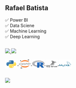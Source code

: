## Rafael Batista

✅ Power BI <br>
✅ Data Sciene<br>
✅ Machine Learning<br>
✅ Deep Learning<br>
  
##

<div>
    <a href="https://github.com/faelk8/">
    <img height="180em" src="https://github-readme-stats.vercel.app/api?username=faelk8&theme=dark&show_icons=true&include_all_commits=true"/>
    <img height="180em" src="https://github-readme-stats.vercel.app/api/top-langs/?username=faelk8&theme=dark&layout=compact&langs_count16&"/>
</div>
        
<div style="display: inline_block"><br>
    <img align="center" alt="Rafael-Python" height="30" width="40" src="https://raw.githubusercontent.com/devicons/devicon/master/icons/python/python-original.svg">
    <img align="center" alt="Rafael-Jupyter" height="30" width="40" src="https://github.com/devicons/devicon/blob/master/icons/jupyter/jupyter-original-wordmark.svg">
    <img align="center" alt="Rafael-R" height="30" width="40" src="https://github.com/devicons/devicon/blob/master/icons/r/r-original.svg">  
    <img align="center" alt="Rafael-Sqlserver" height="30" width="40" src="https://github.com/devicons/devicon/blob/master/icons/microsoftsqlserver/microsoftsqlserver-plain-wordmark.svg"> 
    <img align="center" alt="Rafael-Mysql" height="30" width="40" src="https://github.com/devicons/devicon/blob/master/icons/mysql/mysql-plain-wordmark.svg"> 
</div>

##

<div> 
    <a href="https://www.linkedin.com/in/rbtista/" target="_blank"><img src="https://img.shields.io/badge/-LinkedIn-%230077B5?style=for-the-badge&logo=linkedin&logoColor=white" target="_blank"></a>  
</div>
